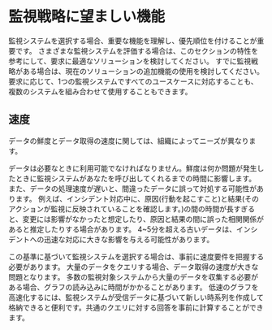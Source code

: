 # 監視戦略に望ましい機能

監視システムを選択する場合、重要な機能を理解し、優先順位を付けることが重要です。
さまざまな監視システムを評価する場合は、このセクションの特性を参考にして、要求に最適なソリューションを検討してください。
すでに監視戦略がある場合は、現在のソリューションの追加機能の使用を検討してください。
要求に応じて、1つの監視システムですべてのユースケースに対応することも、複数のシステムを組み合わせて使用することもできます。

## 速度

データの鮮度とデータ取得の速度に関しては、組織によってニーズが異なります。

データは必要なときに利用可能でなければなりません。鮮度は何か問題が発生したときに監視システムがあなたを呼び出してくれるまでの時間に影響します。
また、データの処理速度が遅いと、間違ったデータに誤って対処する可能性があります。
例えば、インシデント対応中に、原因(行動を起こすこと)と結果(そのアクションが監視に反映されていることを確認します。)の間の時間が長すぎると、変更には影響がなかったと想定したり、原因と結果の間に誤った相関関係があると推定したりする場合があります。
4~5分を超える古いデータは、インシデントへの迅速な対応に大きな影響を与える可能性があります。

この基準に基づいて監視システムを選択する場合は、事前に速度要件を把握する必要があります。
大量のデータをクエリする場合、データ取得の速度が大きな問題となります。
多数の監視対象システムから大量のデータを収集する必要がある場合、グラフの読み込みに時間がかかることがあります。
低速のグラフを高速化するには、監視システムが受信データに基づいて新しい時系列を作成して格納できると便利です。共通のクエリに対する回答を事前に計算することができます。
